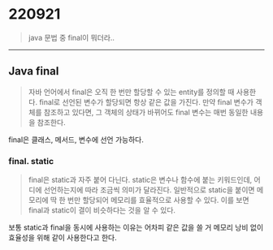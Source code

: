 220921
======

> java 문법 중 final이 뭐더라..

----

## Java final

> 자바 언어에서 final은 오직 한 번만 할당할 수 있는 entity를 정의할 때 사용한다. final로 선언된 변수가 할당되면 항상 같은 값을 가진다. 만약 final 변수가 객체를 참조하고 있다면, 그 객체의 상태가 바뀌어도 final 변수는 매번 동일한 내용을 참조한다.


final은 클래스, 메서드, 변수에 선언 가능하다.

### final. static

> final은 static과 자주 붙어 다닌다. static은 변수나 함수에 붙는 키워드인데, 어디에 선언하는지에 따라 조금씩 의미가 달라진다.
일반적으로 static을 붙이면 메모리에 딱 한 번만 할당되어 메모리를 효율적으로 사용할 수 있다.
이를 보면 final과 static이 결이 비슷하다는 것을 알 수 있다.


보통 static과 final을 동시에 사용하는 이유는 어차피 같은 값을 쓸 거 메모리 낭비 없이 효율성을 위해 같이 사용한다고 한다.

